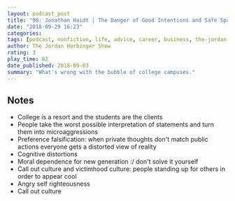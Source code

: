 ```yaml
---
layout: podcast_post
title: "90: Jonathan Haidt | The Danger of Good Intentions and Safe Spaces"
date: "2018-09-29 16:23"
categories:
tags: [podcast, nonfiction, life, advice, career, business, the-jordan-harbinger-show]
author: The Jordan Harbinger Show
rating: 3
play_time: 82
date_published: 2018-09-03
summary: "What's wrong with the bubble of college campuses."
---
```


## Notes

* College is a resort and the students are the clients
* People take the worst possible interpretation of statements and turn them into
microaggressions
* Preference falsification: when private thoughts don't match public actions
everyone gets a distorted view of reality
* Cognitive distortions
* Moral dependence for new generation :/ don't solve it yourself
* Call out culture and victimhood culture: people standing up for others in
order to appear cool
* Angry self righteousness
* Call out culture
